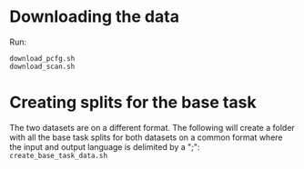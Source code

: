 # Downloading the data

Run:
```
download_pcfg.sh
download_scan.sh
```

# Creating splits for the base task
The two datasets are on a different format. The following will create a
folder with all the base task splits for both datasets on a common format where the
input and output language is delimited by a ";":
`create_base_task_data.sh`

